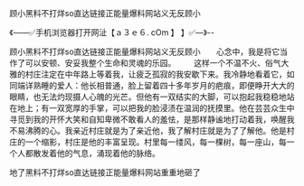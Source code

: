 顾小黑料不打烊so直达链接正能量爆料网站义无反顾小

《——✅手机浏览器打开网沚【ａ３ｅ６. cOm 】 】✅—》--

顾小黑料不打烊so直达链接正能量爆料网站义无反顾小　　心念中，我是将它当作了可以安顿、安妥我整个生命和灵魂的乐园。
　　这样一个不温不火、俗气大雅的村庄注定在中年路上等着我，让疲乏孤寂的我安歇下来。我冷静地看着它，如同端详熟睡的爱人：他长相普通，脸上留着四十多年岁月的疤痕，即便睁开大大的眼睛，也无法灼现摄人心魄的光芒。但他有一双结实的大脚，可以抱起我稳稳地站在地上；有一双宽厚的手掌，可以把我的脸浸渍在温润的抚摸里。他在芸芸众生中寻觅到我的开怀大笑和自知卑微不敢看人的羞怯，是那样静谧地打动着我，唤醒我不易沸腾的心。我亲近村庄就是为了亲近他，我了解村庄就是为了了解他。他是村庄的一个缩影，村庄是他的丰富呈现。村里每一缕风，每一棵树，每一座山，每一个人都散发着他的气息，涌现着他的脉络。





地了黑料不打烊so直达链接正能量爆料网站重重地砸了

